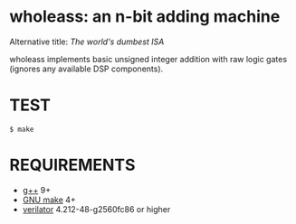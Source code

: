 # wholeass: an n-bit adding machine

Alternative title: *The world's dumbest ISA*

wholeass implements basic unsigned integer addition with raw logic gates (ignores any available DSP components).

# TEST

```console
$ make
```

# REQUIREMENTS

* [g++](https://gcc.gnu.org/) 9+
* [GNU make](https://www.gnu.org/software/make/) 4+
* [verilator](https://www.veripool.org/verilator/) 4.212-48-g2560fc86 or higher
